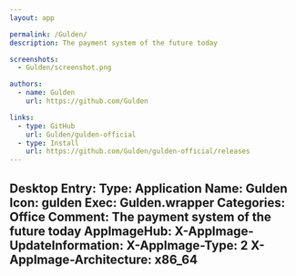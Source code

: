 ```yaml
---
layout: app

permalink: /Gulden/
description: The payment system of the future today

screenshots:
  - Gulden/screenshot.png

authors:
  - name: Gulden
    url: https://github.com/Gulden

links:
  - type: GitHub
    url: Gulden/gulden-official
  - type: Install
    url: https://github.com/Gulden/gulden-official/releases
---
```

Desktop Entry:
  Type: Application
  Name: Gulden
  Icon: gulden
  Exec: Gulden.wrapper
  Categories: Office
  Comment: The payment system of the future today
AppImageHub:
  X-AppImage-UpdateInformation: 
  X-AppImage-Type: 2
  X-AppImage-Architecture: x86_64
---
